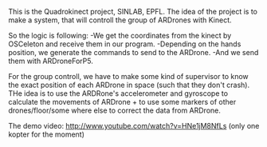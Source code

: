 This is the Quadrokinect project, SINLAB, EPFL.
The idea of the project is to make a system, that will controll the group of ARDrones with Kinect.

So the logic is following:
	-We get the coordinates from the kinect by OSCeleton and receive them in our program.
	-Depending on the hands position, we generate the commands to send to the ARDrone.
	-And we send them with ARDroneForP5.

For the group controll, we have to make some kind of supervisor to know the exact position of each ARDrone in space (such that they don't crash). THe idea is to use the ARDRone's accelerometer and gyroscope to calculate the movements of ARDrone + to use some markers of other drones/floor/some where else to correct the data from ARDrone.

The demo video:  http://www.youtube.com/watch?v=HNe1jM8NfLs (only one kopter for the moment)